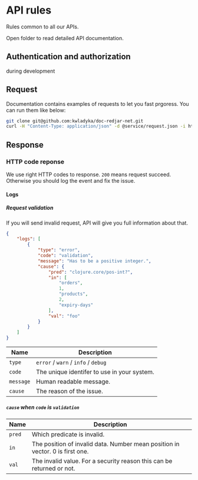 # API rules

Rules common to all our APIs.

Open folder to read detailed API documentation.

## Authentication and authorization

during development

## Request

Documentation contains examples of requests to let you fast prgoress. You can run them like below:

```bash
git clone git@github.com:kwladyka/doc-redjar-net.git
curl -H "Content-Type: application/json" -d @service/request.json -i https://service.redjarapis.net/action
```

## Response

### HTTP code reponse

We use right HTTP codes to response. `200` means request succeed. Otherwise you should log the event and fix the issue.

#### Logs

##### Request validation

If you will send invalid request, API will give you full information about that.

```json
{
    "logs": [
        {
            "type": "error",
            "code": "validation",
            "message": "Has to be a positive integer.",
            "cause": {
                "pred": "clojure.core/pos-int?",
                "in": [
                    "orders",
                    1,
                    "products",
                    2,
                    "expiry-days"
                ],
                "val": "foo"
            }
        }
    ]
}
```

| Name      | Description                                 |
| --------- | ------------------------------------------- |
| `type`    | `error` / `warn` / `info` / `debug`         |
| `code`    | The unique identifer to use in your system. |
| `message` | Human readable message.                     |
| `cause`   | The reason of the issue.                    |

##### `cause` when `code` is `validation`

| Name   | Description                                                                   |
| ------ | ----------------------------------------------------------------------------- |
| `pred` | Which predicate is invalid.                                                   |
| `in`   | The position of invalid data. Number mean position in vector. 0 is first one. |
| `val`  | The invalid value. For a security reason this can be returned or not.         |